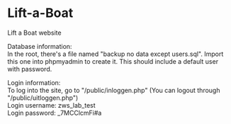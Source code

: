 # Lift-a-Boat
 Lift a Boat website
 
 Database information:\
 In the root, there's a file named "backup no data except users.sql". Import this one into phpmyadmin to create it. This should include a default user with password.
 
 Login information:\
 To log into the site, go to "/public/inloggen.php" (You can logout through "/public/uitloggen.php")\
 Login username: zws_lab_test\
 Login password: _7MCClcmFi#a
